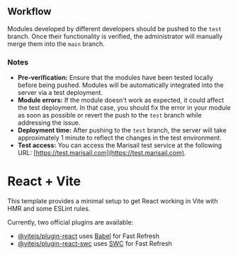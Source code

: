 ## Workflow

Modules developed by different developers should be pushed to the `test` branch. Once their functionality is verified, the administrator will manually merge them into the `main` branch.

### Notes

- **Pre-verification:** Ensure that the modules have been tested locally before being pushed. Modules will be automatically integrated into the server via a test deployment.
- **Module errors:** If the module doesn't work as expected, it could affect the test deployment. In that case, you should fix the error in your module as soon as possible or revert the push to the `test` branch while addressing the issue.
- **Deployment time:** After pushing to the `test` branch, the server will take approximately 1 minute to reflect the changes in the test environment.
- **Test access:** You can access the Marisail test service at the following URL: [https://test.marisail.com](https://test.marisail.com).



# React + Vite

This template provides a minimal setup to get React working in Vite with HMR and some ESLint rules.

Currently, two official plugins are available:

- [@vitejs/plugin-react](https://github.com/vitejs/vite-plugin-react/blob/main/packages/plugin-react/README.md) uses [Babel](https://babeljs.io/) for Fast Refresh
- [@vitejs/plugin-react-swc](https://github.com/vitejs/vite-plugin-react-swc) uses [SWC](https://swc.rs/) for Fast Refresh



